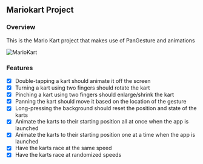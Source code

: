## Mariokart Project

### Overview

This is the Mario Kart project that makes use of PanGesture and animations




![MarioKart](https://github.com/Jack-Camas/MarioKart-Swift/assets/48427524/035a94f2-c33b-4a0a-8aed-6094a0139a9d)


### Features
- [x] Double-tapping a kart should animate it off the screen
- [x] Turning a kart using two fingers should rotate the kart
- [x] Pinching a kart using two fingers should enlarge/shrink the kart
- [x] Panning the kart should move it based on the location of the gesture
- [x] Long-pressing the background should reset the position and state of the karts
- [x] Animate the karts to their starting position all at once when the app is launched
- [x] Animate the karts to their starting position one at a time when the app is launched
- [x] Have the karts race at the same speed
- [x] Have the karts race at randomized speeds
